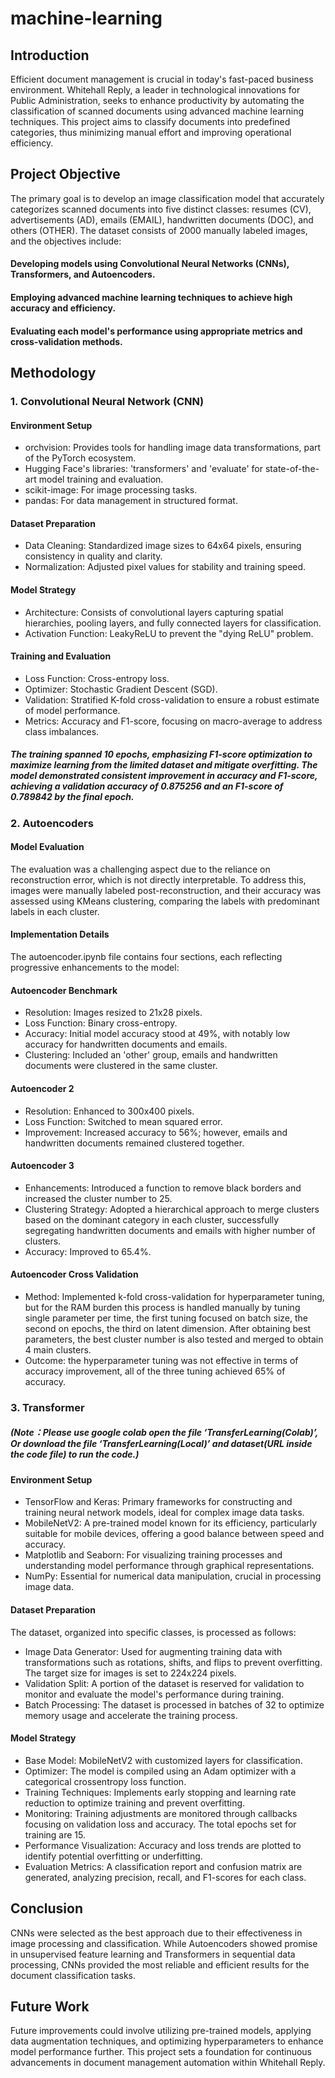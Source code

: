 # machine-learning
## Introduction
Efficient document management is crucial in today's fast-paced business environment. Whitehall Reply, a leader in technological innovations for Public Administration, seeks to enhance productivity by automating the classification of scanned documents using advanced machine learning techniques. This project aims to classify documents into predefined categories, thus minimizing manual effort and improving operational efficiency.

## Project Objective
The primary goal is to develop an image classification model that accurately categorizes scanned documents into five distinct classes: resumes (CV), advertisements (AD), emails (EMAIL), handwritten documents (DOC), and others (OTHER). The dataset consists of 2000 manually labeled images, and the objectives include:

#### Developing models using Convolutional Neural Networks (CNNs), Transformers, and Autoencoders.
#### Employing advanced machine learning techniques to achieve high accuracy and efficiency.
#### Evaluating each model's performance using appropriate metrics and cross-validation methods.

## Methodology
### 1. Convolutional Neural Network (CNN)
#### Environment Setup
* orchvision: Provides tools for handling image data transformations, part of the PyTorch ecosystem.
* Hugging Face's libraries: 'transformers' and 'evaluate' for state-of-the-art model training and evaluation.
* scikit-image: For image processing tasks.
* pandas: For data management in structured format.
#### Dataset Preparation
* Data Cleaning: Standardized image sizes to 64x64 pixels, ensuring consistency in quality and clarity.
* Normalization: Adjusted pixel values for stability and training speed.
#### Model Strategy
* Architecture: Consists of convolutional layers capturing spatial hierarchies, pooling layers, and fully connected layers for classification.
* Activation Function: LeakyReLU to prevent the "dying ReLU" problem.
#### Training and Evaluation
* Loss Function: Cross-entropy loss.
* Optimizer: Stochastic Gradient Descent (SGD).
* Validation: Stratified K-fold cross-validation to ensure a robust estimate of model performance.
* Metrics: Accuracy and F1-score, focusing on macro-average to address class imbalances.
##### The training spanned 10 epochs, emphasizing F1-score optimization to maximize learning from the limited dataset and mitigate overfitting. The model demonstrated consistent improvement in accuracy and F1-score, achieving a validation accuracy of 0.875256 and an F1-score of 0.789842 by the final epoch.

### 2. Autoencoders
#### Model Evaluation
The evaluation was a challenging aspect due to the reliance on reconstruction error, which is not directly interpretable. To address this, images were manually labeled post-reconstruction, and their accuracy was assessed using KMeans clustering, comparing the labels with predominant labels in each cluster.

#### Implementation Details
The autoencoder.ipynb file contains four sections, each reflecting progressive enhancements to the model:

#### Autoencoder Benchmark
* Resolution: Images resized to 21x28 pixels.
* Loss Function: Binary cross-entropy.
* Accuracy: Initial model accuracy stood at 49%, with notably low accuracy for handwritten documents and emails.
* Clustering: Included an 'other' group, emails and handwritten documents were clustered in the same cluster.
#### Autoencoder 2
* Resolution: Enhanced to 300x400 pixels.
* Loss Function: Switched to mean squared error.
* Improvement: Increased accuracy to 56%; however, emails and handwritten documents remained clustered together.
#### Autoencoder 3
* Enhancements: Introduced a function to remove black borders and increased the cluster number to 25.
* Clustering Strategy: Adopted a hierarchical approach to merge clusters based on the dominant category in each cluster, successfully segregating handwritten documents and emails with higher number of clusters.
* Accuracy: Improved to 65.4%.
#### Autoencoder Cross Validation
* Method: Implemented k-fold cross-validation for hyperparameter tuning, but for the RAM burden this process is handled manually by tuning single parameter per time, the first tuning focused on batch size, the second on epochs, the third on latent dimension. After obtaining best parameters, the best cluster number is also tested and merged to obtain 4 main clusters.
* Outcome:  the hyperparameter tuning was not effective in terms of accuracy improvement, all of the three tuning achieved 65% of accuracy.

### 3. Transformer
##### (Note：Please use google colab open the file ‘TransferLearning(Colab)’, Or download the file ‘TransferLearning(Local)’  and dataset(URL inside the code file) to run the code.)
#### Environment Setup
* TensorFlow and Keras: Primary frameworks for constructing and training neural network models, ideal for complex image data tasks.
* MobileNetV2: A pre-trained model known for its efficiency, particularly suitable for mobile devices, offering a good balance between speed and accuracy.
* Matplotlib and Seaborn: For visualizing training processes and understanding model performance through graphical representations.
* NumPy: Essential for numerical data manipulation, crucial in processing image data.
#### Dataset Preparation
The dataset, organized into specific classes, is processed as follows:
* Image Data Generator: Used for augmenting training data with transformations such as rotations, shifts, and flips to prevent overfitting. The target size for images is set to 224x224 pixels.
* Validation Split: A portion of the dataset is reserved for validation to monitor and evaluate the model's performance during training.
* Batch Processing: The dataset is processed in batches of 32 to optimize memory usage and accelerate the training process.
#### Model Strategy
* Base Model: MobileNetV2 with customized layers for classification.
* Optimizer: The model is compiled using an Adam optimizer with a categorical crossentropy loss function.
* Training Techniques: Implements early stopping and learning rate reduction to optimize training and prevent overfitting.
* Monitoring: Training adjustments are monitored through callbacks focusing on validation loss and accuracy. The total epochs set for training are 15.
* Performance Visualization: Accuracy and loss trends are plotted to identify potential overfitting or underfitting.
* Evaluation Metrics: A classification report and confusion matrix are generated, analyzing precision, recall, and F1-scores for each class.

## Conclusion
CNNs were selected as the best approach due to their effectiveness in image processing and classification. While Autoencoders showed promise in unsupervised feature learning and Transformers in sequential data processing, CNNs provided the most reliable and efficient results for the document classification tasks.

## Future Work
Future improvements could involve utilizing pre-trained models, applying data augmentation techniques, and optimizing hyperparameters to enhance model performance further. This project sets a foundation for continuous advancements in document management automation within Whitehall Reply.
